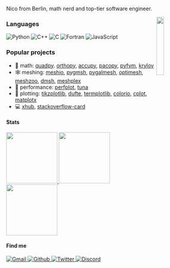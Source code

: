 Nico from Berlin, math nerd and top-tier software engineer.

<a href="https://github.com/nschloe/optimesh">
  <img src="https://nschloe.github.io/optimesh/cvt-uniform-qnf.webp" align="right" width="20%"/>
</a>

### Languages

![Python](https://img.shields.io/badge/-Python-4B8BBE?&logo=Python&logoColor=fff)
![C++](https://img.shields.io/badge/-C++-00599C?&logo=c%2b%2b)
![C](https://img.shields.io/badge/-C-888?&logo=C&logoColor=fff)
![Fortran](https://img.shields.io/badge/-Fortran-734f96?&logo=Fortran)
![JavaScript](https://img.shields.io/badge/-JavaScript-f0db4f?&logo=JavaScript&logoColor=fff)

### Popular projects

- 📐 math: [quadpy](https://github.com/nschloe/quadpy). [orthopy](https://github.com/nschloe/orthopy), [accupy](https://github.com/nschloe/accupy), [pacopy](https://github.com/nschloe/pacopy), [pyfvm](https://github.com/nschloe/pyfvm), [krylov](https://github.com/nschloe/krylov)
- 🕸 meshing: [meshio](https://github.com/nschloe/meshio/), [pygmsh](https://github.com/nschloe/pygmsh), [pygalmesh](https://github.com/nschloe/pygalmesh), [optimesh](https://github.com/nschloe/optimesh), [meshzoo](https://github.com/nschloe/meshzoo), [dmsh](https://github.com/nschloe/dmsh), [meshplex](https://github.com/nschloe/meshplex)
- 🚀 performance: [perfplot](https://github.com/nschloe/perfplot), [tuna](https://github.com/nschloe/tuna)
- 🎨 plotting: [tikzplotlib](https://github.com/nschloe/tikzplotlib/), [dufte](https://github.com/nschloe/dufte), [termplotlib](https://github.com/nschloe/termplotlib), [colorio](https://github.com/nschloe/colorio), [cplot](https://github.com/nschloe/cplot), [matplotx](https://github.com/nschloe/matplotx)
- 💻 [xhub](https://github.com/nschloe/xhub), [stackoverflow-card](https://github.com/nschloe/stackoverflow-card/)

#### Stats

<a href="https://github.com/nschloe">
  <img height="137px" src="https://github-readme-stats.vercel.app/api?username=nschloe&hide_title=true&hide_border=true&show_icons=true&include_all_commits=true&count_private=true&line_height=21&theme=dracula" />
  <img height="137px" src="https://github-readme-stats.vercel.app/api/top-langs/?username=nschloe&hide=html,java&hide_title=true&hide_border=true&layout=compact&langs_count=6&theme=dracula" />
</a>
<a href="https://stackoverflow.com/users/353337/nico-schl%c3%b6mer">
  <img height="137px" src="https://stackoverflow-card.vercel.app/?userID=353337&theme=dracula&showBorder=false" />
</a>

#### Find me

<p>
  <a href="mailto:nico.schloemer@gmail.com">
    <img alt="Gmail" src="https://img.shields.io/badge/Gmail-%23BB001B.svg?&style=for-the-badge&logo=Gmail&logoColor=white" />
  </a>
  <a href="https://github.com/nschloe">
    <img alt="Github" src="https://img.shields.io/badge/GitHub-%2312100E.svg?&style=for-the-badge&logo=Github&logoColor=white" />
  </a>
  <a href="https://twitter.com/nschloe">
    <img alt="Twitter" src="https://img.shields.io/badge/twitter-%231DA1F2.svg?&style=for-the-badge&logo=twitter&logoColor=white" />
  </a>
  <a href="https://discord.com/channels/818781969562599434/">
    <img alt="Discord" src="https://img.shields.io/badge/discord-%237289da.svg?&style=for-the-badge&logo=discord&logoColor=white" />
  </a>
</p>
